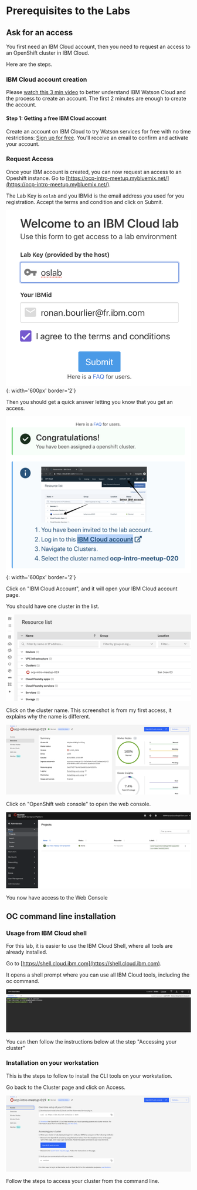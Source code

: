 # Prerequisites to the Labs

## Ask for an access

You first need an IBM Cloud account, then you need to request an access to an OpenShift cluster in IBM Cloud.

Here are the steps.

### IBM Cloud account creation

Please [watch this 3 min video]([https://www.youtube.com/watch?v=HBkY-Fs1d6E](https://www.youtube.com/watch?v=HBkY-Fs1d6E)) to better understand IBM Watson Cloud and the process to create an account. The first 2 minutes are enough to create the account.

#### Step 1: Getting a free IBM Cloud account

Create an account on IBM Cloud to try Watson services for free with no time restrictions: [Sign up for free](https://ibm.co/34uskTV). You'll receive an email to confirm and activate your account.

### Request Access

Once your IBM account is created, you can now request an access to an Opeshift instance. Go to [https://ocp-intro-meetup.mybluemix.net/](https://ocp-intro-meetup.mybluemix.net/).

The Lab Key is `oslab` and you IBMid is the email address you used for you registration. Accept the terms and condition and click on Submit.

![](img/Welcome_Lab.png){: width='600px' border='2'}

Then you should get a quick answer letting you know that you get an access.

![](img/Congratulations_Lab.png){: width='600px' border='2'}

Click on "IBM Cloud Account", and it will open your IBM Cloud account page.

You should have one cluster in the list.

![](img/Resources_list.png)

Click on the cluster name. This screenshot is from my first access, it explains why the name is different.

![](img/Cluster.png)

Click on "OpenShift web console" to open the web console.

![](img/web_console.png)

You now have access to the Web Console

## OC command line installation

### Usage from IBM Cloud shell

For this lab, it is easier to use the IBM Cloud Shell, where all tools are already installed.

Go to [https://shell.cloud.ibm.com](https://shell.cloud.ibm.com).

It opens a shell prompt where you can use all IBM Cloud tools, including the oc command.

![](img/Shell.png)

You can then follow the instructions below at the step "Accessing your cluster"

### Installation on your workstation

This is the steps to follow to install the CLI tools on your workstation.

Go back to the Cluster page and click on Access.

![](img/Access.png)

Follow the steps to access your cluster from the command line.



